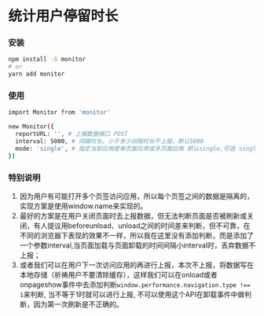 # 统计用户停留时长

### 安装

```bash
npm install -S monitor
# or
yarn add monitor
```

### 使用

```bash
import Monitor from 'monitor'

new Monitor({
  reportURL: '', # 上报数据接口 POST
  interval: 5000, # 间隔时长，小于多少间隔时长不上报，默认5000
  mode: 'single', # 指定当前应用是单页面应用或多页面应用 默认single,可选 single | multiple
})
```

### 特别说明

1. 因为用户有可能打开多个页签访问应用，所以每个页签之间的数据是隔离的，实现方案是使用window.name来实现的。
2. 最好的方案是在用户关闭页面时去上报数据，但无法判断页面是否被刷新或关闭，有人提议用beforeunload、unload之间的时间差来判断，但不可靠，在不同的浏览器下表现的效果不一样，所以我在这里没有添加判断，而是添加了一个参数interval,当页面加载与页面卸载的时间间隔小interval时，丢弃数据不上报；
3. 或者我们可以在用户下一次访问应用的再进行上报，本次不上报，将数据写在本地存储（祈祷用户不要清除缓存），这样我们可以在onload或者onpageshow事件中去添加判断`window.performance.navigation.type !== 1`来判断, 当不等于1时就可以进行上报, 不可以使用这个API在卸载事件中做判断，因为第一次刷新是不正确的。



